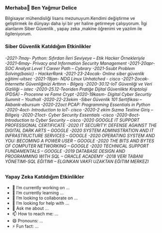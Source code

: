 ### Merhaba👋 Ben Yağmur Delice

Bilgisayar mühendisliği lisans mezunuyum.Kendimi değiştirme ve geliştirmek ile  dünyayı daha iyi bir yer haline getirmeye çalışıyorum. İlgi alanlarım Siber Güvenlik , yapay zeka ,makine öğrenimi ve yazılım ile ilgileniyorum. 

<h3>Siber Güvenlik Katıldığım Etkinlikler</h3>

<h6>-2021-7may- Python: Sıfırdan İleri Seviyeye – Etik Hacker Örnekleriyle 
-2021-6may- Privacy and Information Security Management
-2021-20apr-SOC Analyst Level 1 Career Path – Cybrary
-2021-5subt Problem Solving(basic) - HackerRank
-2021-23-24ocak- Online siber güvenlik eğitimi-uitsec
-2021-19jan- NDG Linux Unhatched - cisco
-2021-2ocak-İnternette Güvenliğinizi Arttırın - Bilgeiş
-2020-30.12-IoT Güvenliği ve Veri Gizliliği – istec
-2020-25.12-Teoriden Pratiğe Dijital Güvenlikte Kriptoloji (PDSA) – Procenne ve Fame Crypt
-2020-19kasm- Digital Cyber Securtiy Summit – Youthall
-2020-22-23ekim -Siber Güvenlik 101 Sertifikası – Akbank-ebursum
-2020-22oct PCAP: Programming Essentials in Python
-2020-4oct- Introduction to IoT- cisco
-2020-2 ekim Sızma Testine Giriş – Billgeiş
-2020-21oct- Cyber Security Essentials -cisco
-2020-8oct- Introduction to Cyber Security – cisco
-2020 GOOGLE IT SUPPORT PROFESSIONAL CERTIFICATE 
-2020 IT SECURITY: DEFENSE AGAINST THE DIGITAL DARK ARTS – GOOGLE 
-2020 SYSTEM ADMINISTRATION AND IT INFRASTRUCTURE SERVICES – GOOGLE 
-2020 OPERATING SYSTEM AND YOU: BECOMING A POWER USER – GOOGLE 
-2020 THE BITS AND BYTES OF COMPUTER NETWORKING – GOOGLE 
-2020 TECHNICAL SUPPORT FUNDAMENTALS – GOOGLE 
-2019 DATABASE DESIGN AND PROGRAMMING WITH SQL – ORACLE ACADEMY
-2018 VERI TABANI YÖNETIMI-SQL EĞITIMI – ELGINKAN VAKFI UZAKTAN EĞITIM MERKEZI </h6>
 









<h3>Yapay Zeka Katıldığım Etkinlikler</h3>


- 🔭 I’m currently working on ...
- 🌱 I’m currently learning ...
- 👯 I’m looking to collaborate on ...
- 🤔 I’m looking for help with ...
- 💬 Ask me about ...
- 📫 How to reach me: ...
- 😄 Pronouns: ...
- ⚡ Fun fact: ...

